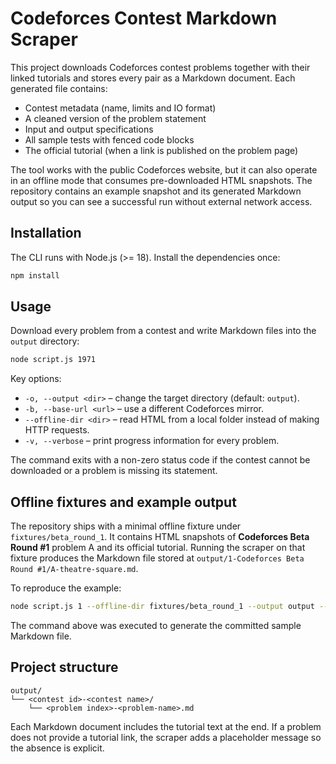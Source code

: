 # Codeforces Contest Markdown Scraper

This project downloads Codeforces contest problems together with their linked tutorials and stores every pair as a Markdown document. Each generated file contains:

- Contest metadata (name, limits and IO format)
- A cleaned version of the problem statement
- Input and output specifications
- All sample tests with fenced code blocks
- The official tutorial (when a link is published on the problem page)

The tool works with the public Codeforces website, but it can also operate in an offline mode that consumes pre-downloaded HTML snapshots. The repository contains an example snapshot and its generated Markdown output so you can see a successful run without external network access.

## Installation

The CLI runs with Node.js (>= 18). Install the dependencies once:

```bash
npm install
```

## Usage

Download every problem from a contest and write Markdown files into the `output` directory:

```bash
node script.js 1971
```

Key options:

- `-o, --output <dir>` – change the target directory (default: `output`).
- `-b, --base-url <url>` – use a different Codeforces mirror.
- `--offline-dir <dir>` – read HTML from a local folder instead of making HTTP requests.
- `-v, --verbose` – print progress information for every problem.

The command exits with a non-zero status code if the contest cannot be downloaded or a problem is missing its statement.

## Offline fixtures and example output

The repository ships with a minimal offline fixture under `fixtures/beta_round_1`. It contains HTML snapshots of **Codeforces Beta Round #1** problem A and its official tutorial. Running the scraper on that fixture produces the Markdown file stored at `output/1-Codeforces Beta Round #1/A-theatre-square.md`.

To reproduce the example:

```bash
node script.js 1 --offline-dir fixtures/beta_round_1 --output output --verbose
```

The command above was executed to generate the committed sample Markdown file.

## Project structure

```
output/
└── <contest id>-<contest name>/
    └── <problem index>-<problem-name>.md
```

Each Markdown document includes the tutorial text at the end. If a problem does not provide a tutorial link, the scraper adds a placeholder message so the absence is explicit.

